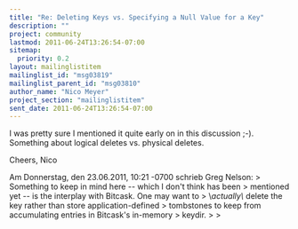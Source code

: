 ```yaml
---
title: "Re: Deleting Keys vs. Specifying a Null Value for a Key"
description: ""
project: community
lastmod: 2011-06-24T13:26:54-07:00
sitemap:
  priority: 0.2
layout: mailinglistitem
mailinglist_id: "msg03819"
mailinglist_parent_id: "msg03810"
author_name: "Nico Meyer"
project_section: "mailinglistitem"
sent_date: 2011-06-24T13:26:54-07:00
---
```



I was pretty sure I mentioned it quite early on in this discussion ;-).
Something about logical deletes vs. physical deletes.

Cheers,
Nico

Am Donnerstag, den 23.06.2011, 10:21 -0700 schrieb Greg Nelson:
&gt; Something to keep in mind here -- which I don't think has been
&gt; mentioned yet -- is the interplay with Bitcask. One may want to
&gt; \\*actually\\* delete the key rather than store application-defined
&gt; tombstones to keep from accumulating entries in Bitcask's in-memory
&gt; keydir.
&gt; 
&gt; 

